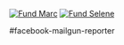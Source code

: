 [![Fund Marc](https://img.shields.io/static/v1?label=fund&message=me&color=blue&logo=paypal)](https://paypal.me/marczoomers) 
[![Fund Selene](https://img.shields.io/static/v1?label=fund&message=me&color=blue&logo=paypal)](https://paypal.me/seleneblok) 

#facebook-mailgun-reporter
